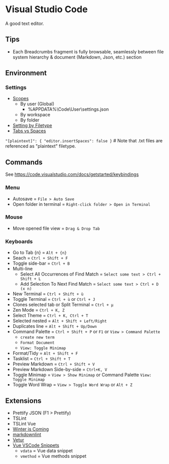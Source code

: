 # Visual Studio Code

A good text editor.

## Tips

* Each Breadcrumbs fragment is fully browsable, seamlessly between file system hierarchy & document (Markdown, Json, etc.) section

## Environment

### Settings

* [Scopes](https://developer.hyvor.com/vscode-editing-settings-json)
  * By user (Global)
    * %APPDATA%\Code\User\settings.json
  * By workspace
  * By folder
* [Setting by Filetype](https://code.visualstudio.com/docs/getstarted/settings#_language-specific-editor-settings)
* [Tabs vs Spaces](https://stackoverflow.com/a/29972553)

`"[plaintext]": { "editor.insertSpaces": false }`   # Note that .txt files are referenced as "plaintext" filetype.

## Commands

See <https://code.visualstudio.com/docs/getstarted/keybindings>

### Menu

* Autosave = `File > Auto Save`
* Open folder in terminal = `Right-click folder > Open in Terminal`

### Mouse

* Move opened file view = `Drag & Drop Tab`

### Keyboards

* Go to Tab {n} = `Alt + {n}`
* Seach = `Ctrl + Shift + F`
* Toggle side-bar = `Ctrl + B`
* Multi-line
  * Select All Occurrences of Find Match = `Select some text > Ctrl + Shift + L`
  * Add Selection To Next Find Match = `Select some text > Ctrl + D (x n)`
* New Terminal = `Ctrl + Shift + ù`
* Toggle Terminal = `Ctrl + ù` or `Ctrl + J`
* Clones selected tab or Split Terminal = `Ctrl + µ`
* Zen Mode = `Ctrl + K, Z`
* Select Theme = `Ctrl + K, Ctrl + T`
* Selected nested = `Alt + Shift + Left/Right`
* Duplicates line = `Alt + Shift + Up/Down`
* Command Palette = `Ctrl + Shift + P` or `F1` or `View > Command Palette`
  * `create new term`
  * `Format Document`
  * `View: Toggle Minimap`
* Format/Tidy = `Alt + Shift + F`
* Tasklist = `Ctrl + Shift + T`
* Preview Markdown = `Ctrl + Shift + V`
* Preview Markdown Side-by-side = `Ctrl+K, V`
* Toggle Minimap = `View > Show Minimap` or Command Palette `View: Toggle Minimap`
* Toggle Word Wrap = `View > Toggle Word Wrap` or `Alt + Z`

## Extensions

* Prettify JSON (F1 > Prettify)
* TSLint
* TSLint Vue
* [Winter is Coming](https://github.com/johnpapa/vscode-winteriscoming)
* [markdownlint](https://marketplace.visualstudio.com/items?itemName=DavidAnson.vscode-markdownlint)
* [Vetur](https://marketplace.visualstudio.com/items?itemName=octref.vetur)
* [Vue VSCode Snippets](https://marketplace.visualstudio.com/items?itemName=sdras.vue-vscode-snippets)
  * `vdata` = Vue data snippet
  * `vmethod` = Vue methods snippet
